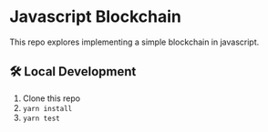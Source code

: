 # Javascript Blockchain

This repo explores implementing a simple blockchain in javascript.

## 🛠 Local Development

1. Clone this repo
2. `yarn install`
4. `yarn test`

